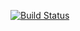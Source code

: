[![Build Status][1]][2]

[1]: https://travis-ci.org/buzzedword/Learning-Crafty.png?branch=master
[2]: https://travis-ci.org/buzzedword/Learning-Crafty